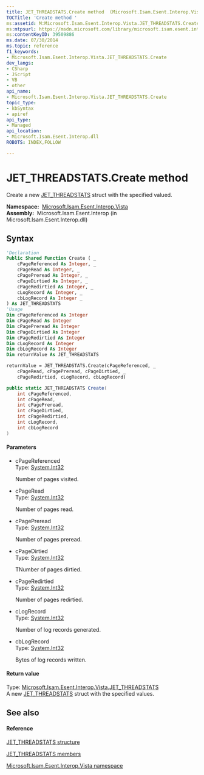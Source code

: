 ```yaml
---
title: JET_THREADSTATS.Create method  (Microsoft.Isam.Esent.Interop.Vista)
TOCTitle: 'Create method '
ms:assetid: M:Microsoft.Isam.Esent.Interop.Vista.JET_THREADSTATS.Create(System.Int32,System.Int32,System.Int32,System.Int32,System.Int32,System.Int32,System.Int32)
ms:mtpsurl: https://msdn.microsoft.com/library/microsoft.isam.esent.interop.vista.jet_threadstats.create(v=EXCHG.10)
ms:contentKeyID: 39509886
ms.date: 07/30/2014
ms.topic: reference
f1_keywords:
- Microsoft.Isam.Esent.Interop.Vista.JET_THREADSTATS.Create
dev_langs:
- CSharp
- JScript
- VB
- other
api_name: 
- Microsoft.Isam.Esent.Interop.Vista.JET_THREADSTATS.Create
topic_type: 
- kbSyntax
- apiref
api_type: 
- Managed
api_location: 
- Microsoft.Isam.Esent.Interop.dll
ROBOTS: INDEX,FOLLOW

---
```


# JET_THREADSTATS.Create method

Create a new [JET_THREADSTATS](hh578565\(v=exchg.10\).md) struct with the specified valued.

**Namespace:**  [Microsoft.Isam.Esent.Interop.Vista](hh558039\(v=exchg.10\).md)  
**Assembly:**  Microsoft.Isam.Esent.Interop (in Microsoft.Isam.Esent.Interop.dll)

## Syntax

``` vb
'Declaration
Public Shared Function Create ( _
    cPageReferenced As Integer, _
    cPageRead As Integer, _
    cPagePreread As Integer, _
    cPageDirtied As Integer, _
    cPageRedirtied As Integer, _
    cLogRecord As Integer, _
    cbLogRecord As Integer _
) As JET_THREADSTATS
'Usage
Dim cPageReferenced As Integer
Dim cPageRead As Integer
Dim cPagePreread As Integer
Dim cPageDirtied As Integer
Dim cPageRedirtied As Integer
Dim cLogRecord As Integer
Dim cbLogRecord As Integer
Dim returnValue As JET_THREADSTATS

returnValue = JET_THREADSTATS.Create(cPageReferenced, _
    cPageRead, cPagePreread, cPageDirtied, _
    cPageRedirtied, cLogRecord, cbLogRecord)
```

``` csharp
public static JET_THREADSTATS Create(
    int cPageReferenced,
    int cPageRead,
    int cPagePreread,
    int cPageDirtied,
    int cPageRedirtied,
    int cLogRecord,
    int cbLogRecord
)
```

#### Parameters

  - cPageReferenced  
    Type: [System.Int32](https://docs.microsoft.com/dotnet/api/system.int32?redirectedfrom=MSDN)  
    
    Number of pages visited.

<!-- end list -->

  - cPageRead  
    Type: [System.Int32](https://docs.microsoft.com/dotnet/api/system.int32?redirectedfrom=MSDN)  
    
    Number of pages read.

<!-- end list -->

  - cPagePreread  
    Type: [System.Int32](https://docs.microsoft.com/dotnet/api/system.int32?redirectedfrom=MSDN)  
    
    Number of pages preread.

<!-- end list -->

  - cPageDirtied  
    Type: [System.Int32](https://docs.microsoft.com/dotnet/api/system.int32?redirectedfrom=MSDN)  
    
    TNumber of pages dirtied.

<!-- end list -->

  - cPageRedirtied  
    Type: [System.Int32](https://docs.microsoft.com/dotnet/api/system.int32?redirectedfrom=MSDN)  
    
    Number of pages redirtied.

<!-- end list -->

  - cLogRecord  
    Type: [System.Int32](https://docs.microsoft.com/dotnet/api/system.int32?redirectedfrom=MSDN)  
    
    Number of log records generated.

<!-- end list -->

  - cbLogRecord  
    Type: [System.Int32](https://docs.microsoft.com/dotnet/api/system.int32?redirectedfrom=MSDN)  
    
    Bytes of log records written.

#### Return value

Type: [Microsoft.Isam.Esent.Interop.Vista.JET_THREADSTATS](hh578565\(v=exchg.10\).md)  
A new [JET_THREADSTATS](hh578565\(v=exchg.10\).md) struct with the specified values.  

## See also

#### Reference

[JET_THREADSTATS structure](hh578565\(v=exchg.10\).md)

[JET_THREADSTATS members](hh579250\(v=exchg.10\).md)

[Microsoft.Isam.Esent.Interop.Vista namespace](hh558039\(v=exchg.10\).md)

